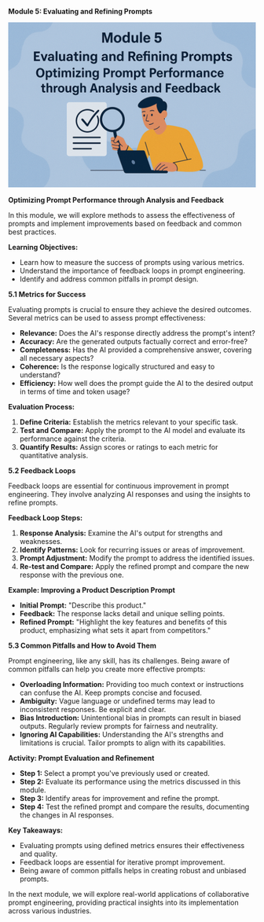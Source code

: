**Module 5: Evaluating and Refining Prompts**

![Image](https://github.com/Jewelzufo/Intro-Collaborative-Prompting/blob/main/Module%205.png?raw=true)

**Optimizing Prompt Performance through Analysis and Feedback**

In this module, we will explore methods to assess the effectiveness of prompts and implement improvements based on feedback and common best practices.

**Learning Objectives:**
- Learn how to measure the success of prompts using various metrics.
- Understand the importance of feedback loops in prompt engineering.
- Identify and address common pitfalls in prompt design.

**5.1 Metrics for Success**

Evaluating prompts is crucial to ensure they achieve the desired outcomes. Several metrics can be used to assess prompt effectiveness:
- **Relevance:** Does the AI's response directly address the prompt's intent?
- **Accuracy:** Are the generated outputs factually correct and error-free?
- **Completeness:** Has the AI provided a comprehensive answer, covering all necessary aspects?
- **Coherence:** Is the response logically structured and easy to understand?
- **Efficiency:** How well does the prompt guide the AI to the desired output in terms of time and token usage?

**Evaluation Process:**
1. **Define Criteria:** Establish the metrics relevant to your specific task.
2. **Test and Compare:** Apply the prompt to the AI model and evaluate its performance against the criteria.
3. **Quantify Results:** Assign scores or ratings to each metric for quantitative analysis.

**5.2 Feedback Loops**

Feedback loops are essential for continuous improvement in prompt engineering. They involve analyzing AI responses and using the insights to refine prompts.

**Feedback Loop Steps:**
1. **Response Analysis:** Examine the AI's output for strengths and weaknesses.
2. **Identify Patterns:** Look for recurring issues or areas of improvement.
3. **Prompt Adjustment:** Modify the prompt to address the identified issues.
4. **Re-test and Compare:** Apply the refined prompt and compare the new response with the previous one.

**Example: Improving a Product Description Prompt**
- **Initial Prompt:** "Describe this product."
- **Feedback:** The response lacks detail and unique selling points.
- **Refined Prompt:** "Highlight the key features and benefits of this product, emphasizing what sets it apart from competitors."

**5.3 Common Pitfalls and How to Avoid Them**

Prompt engineering, like any skill, has its challenges. Being aware of common pitfalls can help you create more effective prompts:
- **Overloading Information:** Providing too much context or instructions can confuse the AI. Keep prompts concise and focused.
- **Ambiguity:** Vague language or undefined terms may lead to inconsistent responses. Be explicit and clear.
- **Bias Introduction:** Unintentional bias in prompts can result in biased outputs. Regularly review prompts for fairness and neutrality.
- **Ignoring AI Capabilities:** Understanding the AI's strengths and limitations is crucial. Tailor prompts to align with its capabilities.

**Activity: Prompt Evaluation and Refinement**
- **Step 1:** Select a prompt you've previously used or created.
- **Step 2:** Evaluate its performance using the metrics discussed in this module.
- **Step 3:** Identify areas for improvement and refine the prompt.
- **Step 4:** Test the refined prompt and compare the results, documenting the changes in AI responses.

**Key Takeaways:**
- Evaluating prompts using defined metrics ensures their effectiveness and quality.
- Feedback loops are essential for iterative prompt improvement.
- Being aware of common pitfalls helps in creating robust and unbiased prompts.

In the next module, we will explore real-world applications of collaborative prompt engineering, providing practical insights into its implementation across various industries.
